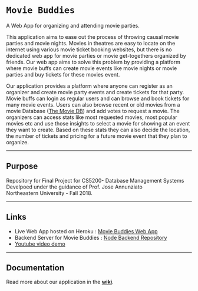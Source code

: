 # `Movie Buddies`
A Web App for organizing and attending movie parties.

This application aims to ease out the process of throwing causal movie parties and movie nights.
Movies in theatres are easy to locate on the internet using various movie ticket booking websites, but there is no dedicated web app for movie parties or movie get-togethers organized by friends. Our web app aims to solve this problem by providing a platform where movie buffs can create movie events like movie nights or movie parties and buy tickets for these movies event.

Our application provides a platform where anyone can register as an organizer and create movie party events and create tickets for that party. Movie buffs can login as regular users and can browse and book tickets for many movie events.
Users can also browse recent or old movies from a movie Database ([The Movie DB](https://www.themoviedb.org/)) and add votes to request a movie. The organizers can access stats like most requested movies, most popular movies etc and use those insights to select a movie for showing at an event they want to create. Based on these stats they can also decide the location, the number of tickets and pricing for a future movie event that they plan to organize.

---

## Purpose

Repository for Final Project for CS5200- Database Management Systems <br>
Develpoed under the guidance of Prof. Jose Annunziato <br>
Northeastern University - Fall 2018. <br>

---

## Links
* Live Web App hosted on Heroku : [Movie Buddies Web App](https://movie-buddies-client.herokuapp.com/home)
* Backend Server for Movie Buddies : [Node Backend Repository](https://github.com/karantyagi/movie-buddies-node-server)
* [Youtube video demo](https://youtu.be/wb7UYJe9SmI)

---

## Documentation
Read more about our application in the __[wiki](https://github.com/karantyagi/movieBuddies/wiki)__.




